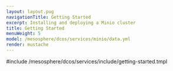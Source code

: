 ```yaml
---
layout: layout.pug
navigationTitle: Getting Started
excerpt: Installing and deploying a Minio cluster
title: Getting Started
menuWeight: 5
model: /mesosphere/dcos/services/minio/data.yml
render: mustache
---
```



#include /mesosphere/dcos/services/include/getting-started.tmpl
